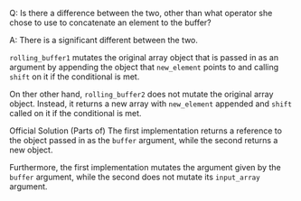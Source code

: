Q: Is there a difference between the two, other than what operator she chose to use to concatenate an element to the buffer?

A: There is a significant different between the two.

`rolling_buffer1` mutates the original array object that is passed in as an argument by appending the object that `new_element` points to and calling `shift` on it if the conditional is met.

On ther other hand, `rolling_buffer2` does not mutate the original array object. Instead, it returns a new array with `new_element` appended and `shift` called on it if the conditional is met.

Official Solution (Parts of)
The first implementation returns a reference to the object passed in as the `buffer` argument, while the second returns a new object.

Furthermore, the first implementation mutates the argument given by the `buffer` argument, while the second does not mutate its `input_array` argument.